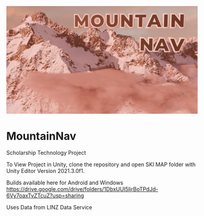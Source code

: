![MountainNavRender](https://github.com/mr-yak/Mountain-Nav/blob/main/PromotionalMaterial/RenderImage.png)
# MountainNav
Scholarship Technology Project

To View Project in Unity, clone the repository and open SKI MAP folder with Unity Editor Version 2021.3.0f1.

Builds available here for Android and Windows
https://drive.google.com/drive/folders/1DbxUUI5ljrBoTPdJd-6Vy7oaxTvZTcuZ?usp=sharing 

Uses Data from LINZ Data Service
